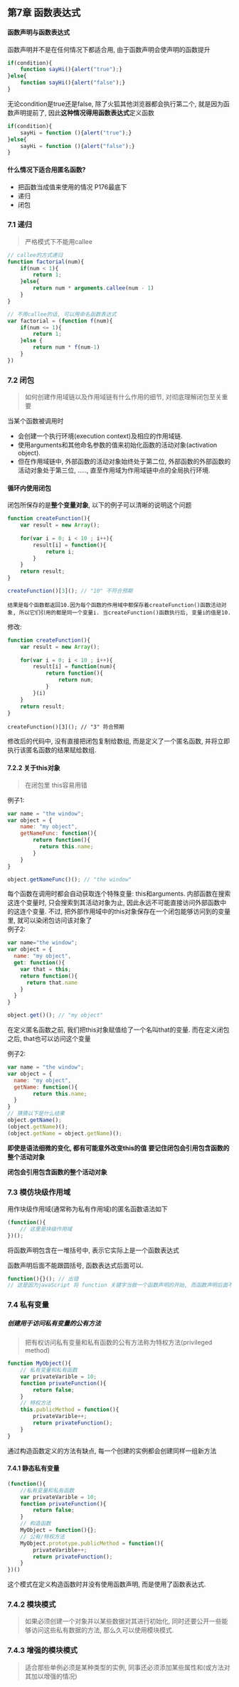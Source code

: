 ## 第7章 函数表达式

#### 函数声明与函数表达式

函数声明并不是在任何情况下都适合用, 由于函数声明会使声明的函数提升

```javascript
if(condition){
	function sayHi(){alert("true");}
}else{
	function sayHi(){alert("false");}
}
```

无论condition是true还是false, 除了火狐其他浏览器都会执行第二个, 就是因为函数声明提前了, 
因此**这种情况得用函数表达式**定义函数


```javascript
if(condition){
	sayHi = function (){alert("true");}
}else{
	sayHi = function (){alert("false");}
}
```

#### 什么情况下适合用匿名函数?	

- 把函数当成值来使用的情况 P176最底下
- 递归
- 闭包

### 7.1 递归

> 严格模式下不能用callee

```javascript
// callee的方式递归
function factorial(num){
	if(num < 1){
		return 1;
	}else{
		return num * arguments.callee(num - 1)
	}
}

// 不用callee的话, 可以用命名函数表达式
var factorial = (function f(num){
	if(num <= 1){
		return 1;
	}else {
		return num * f(num-1)
	}
})
```

### 7.2 闭包

> 如何创建作用域链以及作用域链有什么作用的细节, 对彻底理解闭包至关重要

当某个函数被调用时

- 会创建一个执行环境(execution context)及相应的作用域链. 
- 使用arguments和其他命名参数的值来初始化函数的活动对象(activation object).
- 但在作用域链中, 外部函数的活动对象始终处于第二位, 外部函数的外部函数的活动对象处于第三位, ....., 直至作用域为作用域链中点的全局执行环境. 


 

#### 循环内使用闭包

闭包所保存的是**整个变量对象**, 以下的例子可以清晰的说明这个问题

```javascript
function createFunction(){
	var result = new Array();
	
	for(var i = 0; i < 10 ; i++){
		result[i] = function(){
			return i;
		}
	}
	return result;
}

createFunction()[3](); // "10" 不符合预期
```

	结果是每个函数都返回10.因为每个函数的作用域中都保存着createFunction()函数活动对象, 所以它们引用的都是同一个变量i. 当createFunction()函数执行后, 变量i的值是10.


修改:

```javascript
function createFunction(){
	var result = new Array();
	
	for(var i = 0; i < 10 ; i++){
		result[i] = function(num){
			return function(){
				return num;
			}
		}(i)
	}
	return result;
}
```
 	createFunction()[3](); // "3" 符合预期
 	
修改后的代码中, 没有直接把闭包复制给数组, 而是定义了一个匿名函数, 并将立即执行该匿名函数的结果赋给数组.

#### 7.2.2 关于this对象

> 在闭包里 this容易用错

例子1:

```javascript
var name = "the window";
var object = {
	name: "my object",
	getNameFunc: function(){
		return function(){
		  return this.name;
		}
	}
}

object.getNameFunc()(); // "the window"
```

每个函数在调用时都会自动获取连个特殊变量: this和arguments. 内部函数在搜索这连个变量时, 只会搜索到其活动对象为止, 因此永远不可能直接访问外部函数中的这连个变量. 不过, 把外部作用域中的this对象保存在一个闭包能够访问到的变量里, 就可以染闭包访问该对象了
​	
例子2:

```javascript
var name="the window";
var object = {
  name: "my object",
  get: function(){
    var that = this;
    return function(){
      return that.name
    }
  }
}

object.get()(); // "my object"
```

在定义匿名函数之前, 我们把this对象赋值给了一个名叫that的变量. 而在定义闭包之后, that也可以访问这个变量

例子2:
```javascript
var name = "the window";
var object = {
  name: "my object",
  getName: function(){
        return this.name;
  }
}
// 猜猜以下是什么结果
object.getName();
(object.getName)();
(object.getName = object.getName)();
```

**即使是语法细微的变化, 都有可能意外改变this的值**
**要记住闭包会引用包含函数的整个活动对象**

**闭包会引用包含函数的整个活动对象**

### 7.3 模仿块级作用域

用作块级作用域(通常称为私有作用域)的匿名函数语法如下

```javascript
(function(){
	// 这里是块级作用域
})();
```

将函数声明包含在一堆括号中, 表示它实际上是一个函数表达式

函数声明后面不能跟圆括号, 函数表达式后面可以. 

```javascript
function(){}(); // 出错
// 这是因为javaScript 将 function 关键字当做一个函数声明的开始, 而函数声明后面不能跟圆括号. 然而函数表达式后面可以更圆括号. 
```

### 7.4 私有变量

##### 创建用于访问私有变量的公有方法

> 把有权访问私有变量和私有函数的公有方法称为特权方法(privileged method)

```javascript
function MyObject(){
	// 私有变量和私有函数
	var privateVarible = 10;
	function privateFunction(){
		return false;
	}
	// 特权方法
	this.publicMethod = function(){
		privateVarible++;
		return privateFunction();
	}
}
```

通过构造函数定义的方法有缺点, 每一个创建的实例都会创建同样一组新方法

#### 7.4.1 静态私有变量

```javascript
(function(){
	//私有变量和私有函数
	var privateVarible = 10;
	function privateFunction(){
		return false;
	}
	// 构造函数
	MyObject = function(){};
	// 公有/特权方法
	MyObject.prototype.publicMethod = function(){
		privateVarible++;
		return privateFunction();
	}
})()
```

这个模式在定义构造函数时并没有使用函数声明, 而是使用了函数表达式.

### 7.4.2 模块模式

> 如果必须创建一个对象并以某些数据对其进行初始化, 同时还要公开一些能够访问这些私有数据的方法, 那么久可以使用模块模式.

### 7.4.3 增强的模块模式

> 适合那些单例必须是某种类型的实例, 同事还必须添加某些属性和(或方法对其加以增强的情况)

​	


​	
